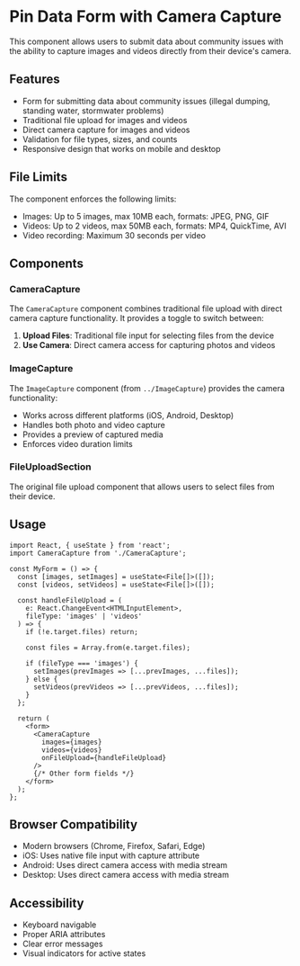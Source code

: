 # Pin Data Form with Camera Capture

This component allows users to submit data about community issues with the ability to capture images and videos directly from their device's camera.

## Features

- Form for submitting data about community issues (illegal dumping, standing water, stormwater problems)
- Traditional file upload for images and videos
- Direct camera capture for images and videos
- Validation for file types, sizes, and counts
- Responsive design that works on mobile and desktop

## File Limits

The component enforces the following limits:

- Images: Up to 5 images, max 10MB each, formats: JPEG, PNG, GIF
- Videos: Up to 2 videos, max 50MB each, formats: MP4, QuickTime, AVI
- Video recording: Maximum 30 seconds per video

## Components

### CameraCapture

The `CameraCapture` component combines traditional file upload with direct camera capture functionality. It provides a toggle to switch between:

1. **Upload Files**: Traditional file input for selecting files from the device
2. **Use Camera**: Direct camera access for capturing photos and videos

### ImageCapture

The `ImageCapture` component (from `../ImageCapture`) provides the camera functionality:

- Works across different platforms (iOS, Android, Desktop)
- Handles both photo and video capture
- Provides a preview of captured media
- Enforces video duration limits

### FileUploadSection

The original file upload component that allows users to select files from their device.

## Usage

```tsx
import React, { useState } from 'react';
import CameraCapture from './CameraCapture';

const MyForm = () => {
  const [images, setImages] = useState<File[]>([]);
  const [videos, setVideos] = useState<File[]>([]);

  const handleFileUpload = (
    e: React.ChangeEvent<HTMLInputElement>,
    fileType: 'images' | 'videos'
  ) => {
    if (!e.target.files) return;
    
    const files = Array.from(e.target.files);
    
    if (fileType === 'images') {
      setImages(prevImages => [...prevImages, ...files]);
    } else {
      setVideos(prevVideos => [...prevVideos, ...files]);
    }
  };

  return (
    <form>
      <CameraCapture
        images={images}
        videos={videos}
        onFileUpload={handleFileUpload}
      />
      {/* Other form fields */}
    </form>
  );
};
```

## Browser Compatibility

- Modern browsers (Chrome, Firefox, Safari, Edge)
- iOS: Uses native file input with capture attribute
- Android: Uses direct camera access with media stream
- Desktop: Uses direct camera access with media stream

## Accessibility

- Keyboard navigable
- Proper ARIA attributes
- Clear error messages
- Visual indicators for active states 